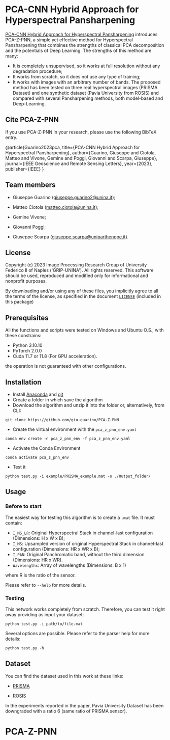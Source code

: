# PCA-CNN Hybrid Approach for Hyperspectral Pansharpening

[PCA-CNN Hybrid Approach for Hyperspectral Pansharpening](https://ieeexplore.ieee.org/document/10288481) introduces PCA-Z-PNN, a simple yet effective method for Hyperspectral Pansharpening that combines the strengths of classical PCA decomposition and the potentials of Deep Learning. The strengths of this method are many:
- It is completely unsupervised, so it works at full resolution without any degradation procedure;
- It works from scratch, so it does not use any type of training;
- It works with images with an arbitrary number of bands.
The proposed method has been tested on three real hyperspectral images (PRISMA Dataset) and one synthetic dataset (Pavia University from ROSIS) and compared with several Pansharpening methods, both model-based and Deep-Learning.

## Cite PCA-Z-PNN

If you use PCA-Z-PNN in your research, please use the following BibTeX entry.

<!---->

@article{Guarino2023pca,
  title={PCA-CNN Hybrid Approach for Hyperspectral Pansharpening},
  author={Guarino, Giuseppe and Ciotola, Matteo and Vivone, Gemine and Poggi, Giovanni and Scarpa, Giuseppe},
  journal={IEEE Geoscience and Remote Sensing Letters},
  year={2023},
  publisher={IEEE}
}

## Team members

*   Giuseppe Guarino (giuseppe.guarino2@unina.it);

*   Matteo Ciotola (matteo.ciotola@unina.it);

*   Gemine Vivone;

*   Giovanni Poggi;

*   Giuseppe Scarpa  (giuseppe.scarpa@uniparthenope.it).

## License

Copyright (c) 2023 Image Processing Research Group of University Federico II of Naples ('GRIP-UNINA').
All rights reserved.
This software should be used, reproduced and modified only for informational and nonprofit purposes.

By downloading and/or using any of these files, you implicitly agree to all the
terms of the license, as specified in the document [`LICENSE`](https://github.com/giu-guarino/PCA-Z-PNN/LICENSE.txt)
(included in this package)

## Prerequisites

All the functions and scripts were tested on Windows and Ubuntu O.S., with these constrains:

*   Python 3.10.10
*   PyTorch 2.0.0
*   Cuda 11.7 or 11.8 (For GPU acceleration).

the operation is not guaranteed with other configurations.

## Installation

*   Install [Anaconda](https://www.anaconda.com/products/individual) and [git](https://git-scm.com/downloads)
*   Create a folder in which save the algorithm
*   Download the algorithm and unzip it into the folder or, alternatively, from CLI:

<!---->

    git clone https://github.com/giu-guarino/PCA-Z-PNN

*   Create the virtual environment with the `pca_z_pnn_env.yaml`

<!---->

    conda env create -n pca_z_pnn_env -f pca_z_pnn_env.yaml

*   Activate the Conda Environment

<!---->

    conda activate pca_z_pnn_env

*   Test it

<!---->

    python test.py -i example/PRISMA_example.mat -o ./Output_folder/ 

## Usage

### Before to start

The easiest way for testing this algorithm is to create a `.mat` file. It must contain:

*   `I_MS_LR`: Original Hyperspectral Stack in channel-last configuration (Dimensions: H x W x B);
*   `I_MS`: Upsampled version of original Hyperspectral Stack in channel-last configuration (Dimensions: HR x WR x B);
*   `I_PAN`: Original Panchromatic band, without the third dimension (Dimensions: HR x WR).
*   `Wavelengths`: Array of wavelengths (Dimensions: B x 1)

where R is the ratio of the sensor.

Please refer to `--help` for more details.

### Testing

This network works completely from scratch. Therefore, you can test it right away providing as input your dataset:

    python test.py -i path/to/file.mat

Several options are possible. Please refer to the parser help for more details:

    python test.py -h

## Dataset

You can find the dataset used in this work at these links:

*   [PRISMA](https://openremotesensing.net/knowledgebase/panchromatic-and-hyperspectral-image-fusion-outcome-of-the-2022-whispers-hyperspectral-pansharpening-challenge/)

*   [ROSIS](https://paperswithcode.com/dataset/pavia-university)

In the experiments reported in the paper, Pavia University Dataset has been downgraded with a ratio 6 (same ratio of PRISMA sensor).
# PCA-Z-PNN
